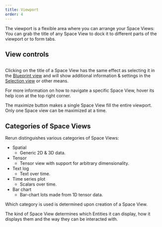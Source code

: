```yaml
---
title: Viewport
order: 4
---
```


The viewport is a flexible area where you can arrange your Space Views:
You can grab the title of any Space View to dock it to different parts of the viewport or to form tabs.

View controls
-------------

<picture>
  <img src="https://static.rerun.io/view-controls/e911cec51fcf840e014340b3cb135b7faeb2e8b6/full.png" alt="">
</picture>


Clicking on the title of a Space View has the same effect as selecting it in the [Blueprint view](blueprint.md)
and will show additional information & settings in the [Selection view](selection.md) or other means.

For more information on how to navigate a specific Space View, hover its help icon at the top right corner.

The maximize button makes a single Space View fill the entire viewport.
Only one Space view can be maximized at a time.


Categories of Space Views
---------------------------
Rerun distinguishes various categories of Space Views:
* Spatial
  * Generic 2D & 3D data.
* Tensor
  * Tensor view with support for arbitrary dimensionality.
* Text log
  * Text over time.
* Time series plot
  * Scalars over time.
* Bar chart
  * Bar-chart lots made from 1D tensor data.

Which category is used is determined upon creation of a Space View.

The kind of Space View determines which Entities it can display, how it displays them and the way they can be interacted with.
